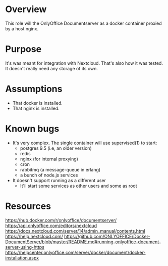 # Overview

This role will the OnlyOffice Documentserver as a docker container proxied by a
host nginx.

# Purpose

It's was meant for integration with Nextcloud. That's also how it was tested. It
doesn't really need any storage of its own.

# Assumptions

* That docker is installed.
* That nginx is installed.

# Known bugs

* It's very complex. The single container will use supervised(1) to start:
  * postgres 9.5 (i.e, an older version)
  * redis
  * nginx (for internal proxying)
  * cron
  * rabbitmq (a message-queue in erlang)
  * a bunch of node.js services
* It doesn't support running as a different user
  * It'll start some services as other users and some as root

# Resources
https://hub.docker.com/r/onlyoffice/documentserver/
https://api.onlyoffice.com/editors/nextcloud
https://docs.nextcloud.com/server/14/admin_manual/contents.html
https://help.nextcloud.com/
https://github.com/ONLYOFFICE/Docker-DocumentServer/blob/master/README.md#running-onlyoffice-document-server-using-https
https://helpcenter.onlyoffice.com/server/docker/document/docker-installation.aspx
